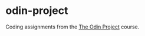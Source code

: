 # odin-project
Coding assignments from the [The Odin Project](https://www.theodinproject.com/) course.
